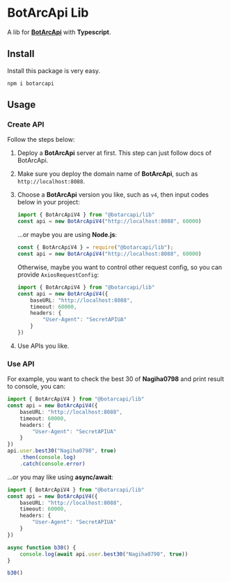 # BotArcApi Lib

A lib for **[BotArcApi](https://github.com/TheSnowfield/BotArcAPI)** with **Typescript**.

## Install

Install this package is very easy.
```
npm i botarcapi
```

## Usage

### Create API

Follow the steps below:

1. Deploy a **BotArcApi** server at first.
   This step can just follow docs of BotArcApi.

2. Make sure you deploy the domain name of **BotArcApi**, such as `http://localhost:8088`.

3. Choose a **BotArcApi** version you like, such as `v4`, then input codes below in your project:
   ```typescript
   import { BotArcApiV4 } from "@botarcapi/lib"
   const api = new BotArcApiV4("http://localhost:8088", 60000)
   ```

   ...or maybe you are using **Node.js**:

   ```javascript
   const { BotArcApiV4 } = require("@botarcapi/lib");
   const api = new BotArcApiV4("http://localhost:8088", 60000)
   ```
   Otherwise, maybe you want to control other request config, so you can provide `AxiosRequestConfig`:

   ```typescript
   import { BotArcApiV4 } from "@botarcapi/lib"
   const api = new BotArcApiV4({
       baseURL: "http://localhost:8088",
       timeout: 60000,
       headers: {
           "User-Agent": "SecretAPIUA"
       }
   })
   ```

4. Use APIs you like.

### Use API

For example, you want to check the best 30 of **Nagiha0798** and print result to console, you can:

```typescript
import { BotArcApiV4 } from "@botarcapi/lib"
const api = new BotArcApiV4({
    baseURL: "http://localhost:8088",
    timeout: 60000,
    headers: {
        "User-Agent": "SecretAPIUA"
    }
})
api.user.best30("Nagiha0798", true)
    .then(console.log)
    .catch(console.error)
```

...or you may like using **async/await**:

```typescript
import { BotArcApiV4 } from "@botarcapi/lib"
const api = new BotArcApiV4({
    baseURL: "http://localhost:8088",
    timeout: 60000,
    headers: {
        "User-Agent": "SecretAPIUA"
    }
})

async function b30() {
    console.log(await api.user.best30("Nagiha0798", true))
}

b30()
```
